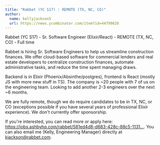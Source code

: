 ```yaml
---
title: "Rabbet (YC S17) : REMOTE (TX, NC, CO)"
author:
  name: kellyjackson5
  url: https://news.ycombinator.com/item?id=44799826
---
```


<JobNavigation />

Rabbet (YC S17) - Sr. Software Engineer (Elixir&#x2F;React) - REMOTE (TX, NC, CO) - Full time

Rabbet is hiring Sr. Software Engineers to help us streamline construction finances. We offer cloud-based software for commercial lenders and real estate developers to centralize construction finances, automate administrative tasks, and reduce the time spent managing draws.

Backend is in Elixir (Phoenix&#x2F;Absinthe&#x2F;postgres), frontend is React (mostly JS with more new stuff in TS). The company is ~20 people with 7 of us on the engineering team. Looking to add another 2-3 engineers over the next ~6 months.

We are fully remote, though we do require candidates to be in TX, NC, or CO (exceptions possible if you have several years of professional Elixir experience). We don&#x27;t currently offer sponsorship.

If you&#x27;re interested, you can read more or apply here: <a href="https:&#x2F;&#x2F;jobs.ashbyhq.com&#x2F;rabbet&#x2F;581ed4d8-d683-428c-88c5-11318da03a8e?utm_source=Hackernews" rel="nofollow">https:&#x2F;&#x2F;jobs.ashbyhq.com&#x2F;rabbet&#x2F;581ed4d8-d683-428c-88c5-1131...</a>. You can also email me (Kelly, Engineering Manager) directly at kjackson@rabbet.com.
<JobApplication />
